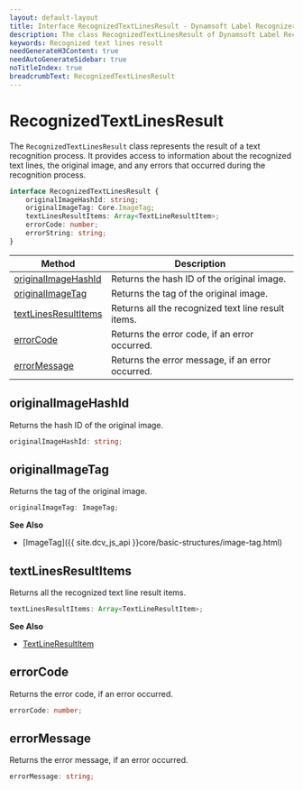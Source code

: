 ```yaml
---
layout: default-layout
title: Interface RecognizedTextLinesResult - Dynamsoft Label Recognizer JS Edition API Reference
description: The class RecognizedTextLinesResult of Dynamsoft Label Recognizer JS edition represents the result of a text recognition process.
keywords: Recognized text lines result
needGenerateH3Content: true
needAutoGenerateSidebar: true
noTitleIndex: true
breadcrumbText: RecognizedTextLinesResult
---
```


# RecognizedTextLinesResult

The `RecognizedTextLinesResult` class represents the result of a text recognition process. It provides access to information about the recognized text lines, the original image, and any errors that occurred during the recognition process.

```typescript
interface RecognizedTextLinesResult {
    originalImageHashId: string;
    originalImageTag: Core.ImageTag;
    textLinesResultItems: Array<TextLineResultItem>;
    errorCode: number;
    errorString: string;
}
```

| Method                                        | Description                                        |
| --------------------------------------------- | -------------------------------------------------- |
| [originalImageHashId](#originalimagehashid)   | Returns the hash ID of the original image.         |
| [originalImageTag](#originalimagetag)         | Returns the tag of the original image.             |
| [textLinesResultItems](#textlinesresultitems) | Returns all the recognized text line result items. |
| [errorCode](#errorcode)                       | Returns the error code, if an error occurred.      |
| [errorMessage](#errormessage)                 | Returns the error message, if an error occurred.   |

## originalImageHashId

Returns the hash ID of the original image.

```typescript
originalImageHashId: string;
```

## originalImageTag

Returns the tag of the original image.

```typescript
originalImageTag: ImageTag;
```

**See Also**

* [ImageTag]({{ site.dcv_js_api }}core/basic-structures/image-tag.html)

## textLinesResultItems

Returns all the recognized text line result items. 

```typescript
textLinesResultItems: Array<TextLineResultItem>;
```

**See Also**

* [TextLineResultItem](./textline-result-item.md)

## errorCode

Returns the error code, if an error occurred.

```typescript
errorCode: number;
```

## errorMessage

Returns the error message, if an error occurred.

```typescript
errorMessage: string;
```